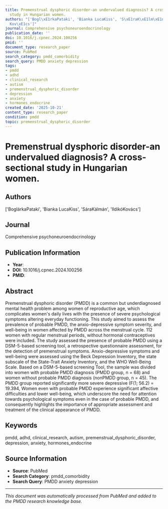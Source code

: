 ```yaml
---
title: Premenstrual dysphoric disorder-an undervalued diagnosis? A cross-sectional
  study in Hungarian women.
authors: "['Bogl\xE1rkaPataki', 'Bianka LucaKiss', 'S\xE1raK\xE1lm\xE1n', 'Ildik\xF3\
  Kov\xE1cs']"
journal: Comprehensive psychoneuroendocrinology
publication_date: ''
doi: 10.1016/j.cpnec.2024.100256
pmid: ''
document_type: research_paper
source: PubMed
search_category: pmdd_comorbidity
search_query: PMDD anxiety depression
tags:
- pmdd
- adhd
- clinical_research
- autism
- premenstrual_dysphoric_disorder
- depression
- anxiety
- hormones_endocrine
created_date: '2025-10-21'
content_type: research_paper
condition: pmdd
topic: premenstrual_dysphoric_disorder
---
```


# Premenstrual dysphoric disorder-an undervalued diagnosis? A cross-sectional study in Hungarian women.

## Authors
['BoglárkaPataki', 'Bianka LucaKiss', 'SáraKálmán', 'IldikóKovács']

## Journal
Comprehensive psychoneuroendocrinology

## Publication Information
- **Year**: 
- **DOI**: 10.1016/j.cpnec.2024.100256
- **PMID**: 

## Abstract
Premenstrual dysphoric disorder (PMDD) is a common but underdiagnosed mental health problem among women of reproductive age, which complicates women's daily lives with the presence of severe psychological symptoms altering everyday functioning. This study aimed to assess the prevalence of probable PMDD, the anxio-depressive symptom severity, and well-being in women affected by PMDD across the menstrual cycle. 112 women with regular menstrual periods, without hormonal contraceptives were included. The study assessed the presence of probable PMDD using a DSM-5-based screening tool, a retrospective questionnaire assessment, for the detection of premenstrual symptoms. Anxio-depressive symptoms and well-being were assessed using the Beck Depression Inventory, the state subscale of the State-Trait Anxiety Inventory, and the WHO Well-Being Scale. Based on a DSM-5-based screening Tool, the sample was divided into women with probable PMDD diagnosis (PMDD group, n = 68) and women without probable PMDD diagnosis (nonPMDD group, n = 45). The PMDD group reported significantly more severe depressive (F(1; 56.2) = 19.394, Women even with probable PMDD experience significant affective difficulties and lower well-being, which underscore the need for attention towards psychological symptoms even in the case of probable PMDD, and consequently highlights the importance of appropriate assessment and treatment of the clinical appearance of PMDD.

## Keywords
pmdd, adhd, clinical_research, autism, premenstrual_dysphoric_disorder, depression, anxiety, hormones_endocrine

## Source Information
- **Source**: PubMed
- **Search Category**: pmdd_comorbidity
- **Search Query**: PMDD anxiety depression

---
*This document was automatically processed from PubMed and added to the PMDD research knowledge base.*
